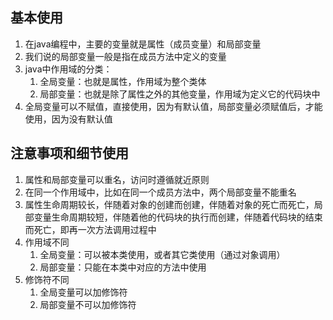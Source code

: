 ## 基本使用

1. 在java编程中，主要的变量就是属性（成员变量）和局部变量
2. 我们说的局部变量一般是指在成员方法中定义的变量
3. java中作用域的分类：
   1. 全局变量：也就是属性，作用域为整个类体
   2. 局部变量：也就是除了属性之外的其他变量，作用域为定义它的代码块中
4. 全局变量可以不赋值，直接使用，因为有默认值，局部变量必须赋值后，才能使用，因为没有默认值

## 注意事项和细节使用

1. 属性和局部变量可以重名，访问时遵循就近原则
2. 在同一个作用域中，比如在同一个成员方法中，两个局部变量不能重名
3. 属性生命周期较长，伴随着对象的创建而创建，伴随着对象的死亡而死亡，局部变量生命周期较短，伴随着他的代码块的执行而创建，伴随着代码块的结束而死亡，即再一次方法调用过程中
4. 作用域不同
   1. 全局变量：可以被本类使用，或者其它类使用（通过对象调用）
   2. 局部变量：只能在本类中对应的方法中使用
5. 修饰符不同
   1. 全局变量可以加修饰符
   2. 局部变量不可以加修饰符
